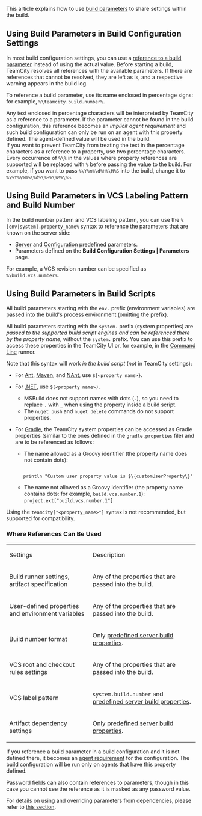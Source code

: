 [//]: # (title: Using Build Parameters)
[//]: # (auxiliary-id: Using Build Parameters)

This article explains how to use [build parameters](configuring-build-parameters.md) to share settings within the build.

## Using Build Parameters in Build Configuration Settings

In most build configuration settings, you can use a [reference to a build parameter](configuring-build-parameters.md#Parameter+References) instead of using the actual value. Before starting a build, TeamCity resolves all references with the available parameters. If there are references that cannot be resolved, they are left as is, and a respective warning appears in the build log.

To reference a build parameter, use its name enclosed in percentage signs: for example, `%\teamcity.build.number%`.

Any text enclosed in percentage characters will be interpreted by TeamCity as a reference to a parameter. If the parameter cannot be found in the build configuration, this reference becomes an _implicit agent requirement_ and such build configuration can only be run on an agent with this property defined. The agent-defined value will be used in the build.  
If you want to prevent TeamCity from treating the text in the percentage characters as a reference to a property, use two percentage characters. Every occurrence of `%\%` in the values where property references are supported will be replaced with `%` before passing the value to the build. For example, if you want to pass `%\Y%m%\d%H%\M%S` into the build, change it to `%\%Y%\%m%\%d%\%H%\%M%\%S`.

## Using Build Parameters in VCS Labeling Pattern and Build Number

In the build number pattern and VCS labeling pattern, you can use the `%[env|system].property_name%` syntax to reference the parameters that are known on the server side:
* [Server](predefined-build-parameters.md#Server+Build+Properties) and [Configuration](predefined-build-parameters.md#Configuration+Parameters) predefined parameters.
* Parameters defined on the __Build Configuration Settings | Parameters__ page.

For example, a VCS revision number can be specified as `%\build.vcs.number%`.

## Using Build Parameters in Build Scripts

All build parameters starting with the `env.` prefix (environment variables) are passed into the build's process environment (omitting the prefix).

All build parameters starting with the `system.` prefix (system properties) are _passed to the supported build script engines and can be referenced there by the property name_, without the `system.` prefix. You can use this prefix to access these properties in the TeamCity UI or, for example, in the [Command Line](command-line.md) runner.

Note that this syntax will work _in the build script_ (_not_ in TeamCity settings):
* For [Ant](ant.md), [Maven](maven.md), and [NAnt](nant.md), use `${<property name>}`.
* For [.NET](net.md), use `$(<property name>)`.
    * MSBuild does not support names with dots (`.`), so you need to replace `.` with `_` when using the property inside a build script.
    * The `nuget push` and `nuget delete` commands do not support properties.
* For [Gradle](gradle.md), the TeamCity system properties can be accessed as Gradle properties (similar to the ones defined in the `gradle.properties` file) and are to be referenced as follows:
    * The name allowed as a Groovy identifier (the property name does not contain dots):

     ```Shell
        
        println "Custom user property value is $\{customUserProperty\}"
     
     ```

    * The name not allowed as a Groovy identifier (the property name contains dots: for example, `build.vcs.number.1`): `project.ext["build.vcs.number.1"]`

Using the `teamcity["<property_name>"]` syntax is not recommended, but supported for compatibility.

### Where References Can Be Used

<table><tr>

<td>

Settings

</td>

<td>

Description

</td></tr><tr>

<td>

Build runner settings, artifact specification

</td>

<td>

Any of the properties that are passed into the build.

</td></tr><tr>

<td>

User-defined properties and environment variables

</td>

<td>

Any of the properties that are passed into the build.

</td></tr><tr>

<td>

Build number format

</td>

<td>

Only [predefined server build properties](predefined-build-parameters.md).

</td></tr><tr>

<td>

VCS root and checkout rules settings

</td>

<td>

Any of the properties that are passed into the build.

</td></tr><tr>

<td>

VCS label pattern

</td>

<td>

`system.build.number` and [predefined server build properties](predefined-build-parameters.md#Server+Build+Properties).

</td></tr><tr>

<td>

Artifact dependency settings

</td>

<td>

Only [predefined server build properties](predefined-build-parameters.md#Server+Build+Properties).

</td></tr></table>

If you reference a build parameter in a build configuration and it is not defined there, it becomes an [agent requirement](agent-requirements.md) for the configuration. The build configuration will be run only on agents that have this property defined.

Password fields can also contain references to parameters, though in this case you cannot see the reference as it is masked as any password value.

For details on using and overriding parameters from dependencies, please refer to [this section](predefined-build-parameters.md#Dependencies+Properties).